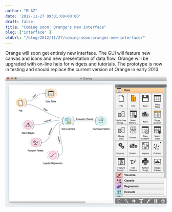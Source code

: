 ```yaml
---
author: "BLAZ"
date: '2012-11-27 09:01:00+00:00'
draft: false
title: "Coming soon: Orange's new interface"
blog: ["interface" ]
oldUrl: "/blog/2012/11/27/coming-soon-oranges-new-interface/"
---
```


Orange will soon get entirely new interface. The GUI will feature new canvas and icons and new presentation of data flow. Orange will be upgraded with on-line help for widgets and tutorials. The prototype is now in testing and should replace the current version of Orange in early 2013.

![](2012-orange-new-look.png__600x486_q95_crop_upscale.png)

